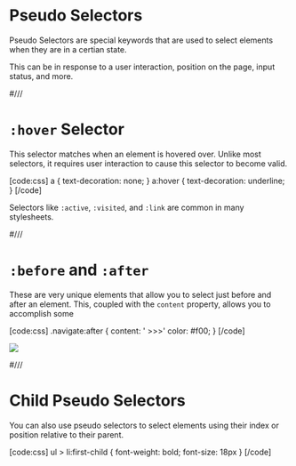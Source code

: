 # Pseudo Selectors

Pseudo Selectors are special keywords that are used to select elements when they are in a certian state.

This can be in response to a user interaction, position on the page, input status, and more.


#///

# `:hover` Selector

This selector matches when an element is hovered over. Unlike most selectors, it requires user interaction to cause this selector to become valid.

[code:css]
a { text-decoration: none; }
a:hover { text-decoration: underline; }
[/code]

Selectors like `:active`, `:visited`, and `:link` are common in many stylesheets.


#///

# `:before` and `:after`

These are very unique elements that allow you to select just before and after an element. This, coupled with the `content` property, allows you to accomplish some

[code:css]
.navigate:after {
  content: ' >>>'
  color: #f00;
}
[/code]

![](/resources/css/navigate.png)



#///

# Child Pseudo Selectors

You can also use pseudo selectors to select elements using their index or position relative to their parent.

[code:css]
ul > li:first-child {
  font-weight: bold;
  font-size: 18px
}
[/code]

